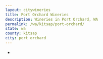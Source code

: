 ```yaml
---
layout: citywineries
title: Port Orchard Wineries
description: Wineries in Port Orchard, WA
permalink: /wa/kitsap/port-orchard/
state: wa
county: kitsap
city: port orchard
---
```

-
